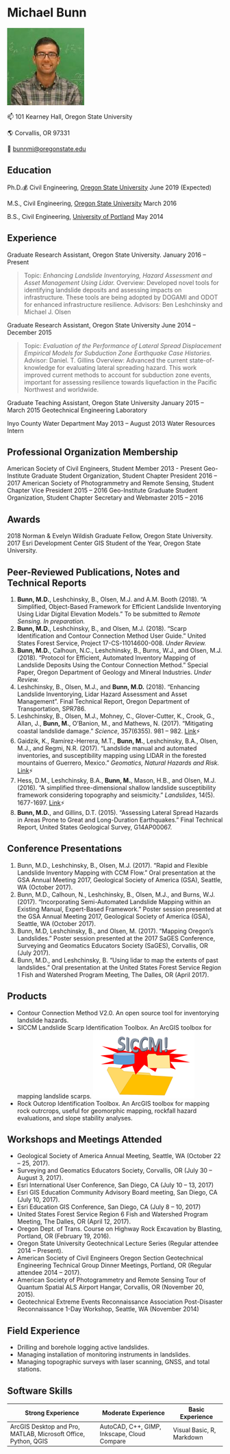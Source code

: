 # Michael Bunn

![Michael Bunn](/photos/bunn_michael.jpg)

:mailbox: 101 Kearney Hall, Oregon State University

:earth_americas: Corvallis, OR 97331

:e-mail: bunnmi@oregonstate.edu

## Education

Ph.D.:moneybag: Civil Engineering, [Oregon State University](https://cce.oregonstate.edu/phd-degree-requirements) June 2019 (Expected)

M.S., Civil Engineering, [Oregon State University](https://cce.oregonstate.edu/ms-civil-engineering-degree-requirements) March 2016

B.S., Civil Engineering, [University of Portland](https://engineering.up.edu/abet-accredited-undergraduate-programs/civil-engineering.html)	May 2014

## Experience

Graduate Research Assistant, Oregon State University.	January 2016 – Present
>Topic: *Enhancing Landslide Inventorying, Hazard Assessment and Asset Management Using Lidar.*
>Overview: Developed novel tools for identifying landslide deposits and assessing impacts on infrastructure. These tools are being adopted by DOGAMI and ODOT for enhanced infrastructure resilience.
>Advisors: Ben Leshchinsky and Michael J. Olsen

Graduate Research Assistant, Oregon State University	June 2014 – December 2015
>Topic: *Evaluation of the Performance of Lateral Spread Displacement Empirical Models for Subduction Zone Earthquake Case Histories.*
>Advisor: Daniel. T. Gillins
>Overview: Advanced the current state-of-knowledge for evaluating lateral spreading hazard. This work improved current methods to account for subduction zone events, important for assessing resilience towards liquefaction in the Pacific Northwest and worldwide.

Graduate Teaching Assistant, Oregon State University	January 2015 – March 2015
Geotechnical Engineering Laboratory

Inyo County Water Department	May 2013 – August 2013
Water Resources Intern

## Professional Organization Membership

American Society of Civil Engineers, Student Member	2013 - Present
Geo-Institute Graduate Student Organization, Student Chapter President	2016 – 2017
American Society of Photogrammetry and Remote Sensing, Student Chapter Vice President	2015 – 2016
Geo-Institute Graduate Student Organization, Student Chapter Secretary and Webmaster	2015 – 2016

## Awards

2018 Norman & Evelyn Wildish Graduate Fellow, Oregon State University.
2017 Esri Development Center GIS Student of the Year, Oregon State University.

## Peer-Reviewed Publications, Notes and Technical Reports

1. **Bunn, M.D.**, Leshchinsky, B., Olsen, M.J. and A.M. Booth (2018). “A Simplified, Object-Based Framework for Efficient Landslide Inventorying Using Lidar Digital Elevation Models.” To be submitted to *Remote Sensing. In preparation.*
1. **Bunn, M.D.**, Leshchinsky, B., and Olsen, M.J. (2018). “Scarp Identification and Contour Connection Method User Guide.” United States Forest Service, Project 17-CS-11014600-008. *Under Review.*
1. **Bunn, M.D.**, Calhoun, N.C., Leshchinsky, B., Burns, W.J., and Olsen, M.J. (2018). “Protocol for Efficient, Automated Inventory Mapping of Landslide Deposits Using the Contour Connection Method.” Special Paper, Oregon Department of Geology and Mineral Industries. *Under Review.*
1. Leshchinsky, B., Olsen, M.J., and **Bunn, M.D.** (2018). “Enhancing Landslide Inventorying, Lidar Hazard Assessment and Asset Management”. Final Technical Report, Oregon Department of Transportation, SPR786.
1. Leshchinsky, B., Olsen, M.J., Mohney, C., Glover-Cutter, K., Crook, G., Allan, J., **Bunn, M.**, O’Banion, M., and Mathews, N. (2017). “Mitigating coastal landslide damage.” *Science*, 357(6355). 981 – 982. [Link](http://science.sciencemag.org/content/357/6355/981.2):zap:
1. Gaidzik, K., Ramírez-Herrera, M.T., **Bunn, M.**, Leshchinsky, B.A., Olsen, M.J., and Regmi, N.R. (2017). “Landslide manual and automated inventories, and susceptibility mapping using LIDAR in the forested mountains of Guerrero, Mexico.” *Geomatics, Natural Hazards and Risk.* [Link](https://www.tandfonline.com/doi/abs/10.1080/19475705.2017.1292560):zap:
1. Hess, D.M., Leshchinsky, B.A., **Bunn, M.**, Mason, H.B., and Olsen, M.J. (2016). “A simplified three-dimensional shallow landslide susceptibility framework considering topography and seismicity.” *Landslides*, 14(5). 1677-1697. [Link](https://link.springer.com/article/10.1007/s10346-017-0810-2):zap:
1. **Bunn, M.D.**, and Gillins, D.T. (2015). “Assessing Lateral Spread Hazards in Areas Prone to Great and Long-Duration Earthquakes.” Final Technical Report, United States Geological Survey, G14AP00067.

## Conference Presentations

1. Bunn, M.D., Leshchinsky, B., Olsen, M.J. (2017). “Rapid and Flexible Landslide Inventory Mapping with CCM Flow.” Oral presentation at the GSA Annual Meeting 2017, Geological Society of America (GSA), Seattle, WA (October 2017).
1. Bunn, M.D., Calhoun, N., Leshchinsky, B., Olsen, M.J., and Burns, W.J. (2017). “Incorporating Semi-Automated Landslide Mapping within an Existing Manual, Expert-Based Framework.” Poster session presented at the GSA Annual Meeting 2017, Geological Society of America (GSA), Seattle, WA (October 2017).
1. Bunn, M.D, Leshchinsky, B., and Olsen, M. (2017). “Mapping Oregon’s Landslides.” Poster session presented at the 2017 SaGES Conference, Surveying and Geomatics Educators Society (SaGES), Corvallis, OR (July 2017).
1. Bunn, M.D., and Leshchinsky, B. “Using lidar to map the extents of past landslides.” Oral presentation at the United States Forest Service Region 1 Fish and Watershed Program Meeting, The Dalles, OR (April 2017).

## Products

* Contour Connection Method V2.0. An open source tool for inventorying landslide hazards.
* SICCM Landslide Scarp Identification Toolbox. An ArcGIS toolbox for mapping landslide scarps.
![SICCM](/photos/SICCM_inv_map_proj_20pct.png)
* Rock Outcrop Identification Toolbox. An ArcGIS toolbox for mapping rock outrcrops, useful for geomorphic mapping, rockfall hazard evaluations, and slope stability analyses.

## Workshops and Meetings Attended

* Geological Society of America Annual Meeting, Seattle, WA (October 22 – 25, 2017).
* Surveying and Geomatics Educators Society, Corvallis, OR (July 30 – August 3, 2017).
* Esri International User Conference, San Diego, CA (July 10 – 13, 2017)
* Esri GIS Education Community Advisory Board meeting, San Diego, CA (July 10, 2017).
* Esri Education GIS Conference, San Diego, CA (July 8 – 10, 2017)
* United States Forest Service Region 6 Fish and Watershed Program Meeting, The Dalles, OR (April 12, 2017).
* Oregon Dept. of Trans. Course on Highway Rock Excavation by Blasting, Portland, OR (February 19, 2016).
* Oregon State University Geotechnical Lecture Series (Regular attendee 2014 – Present).
* American Society of Civil Engineers Oregon Section Geotechnical Engineering Technical Group Dinner Meetings, Portland, OR (Regular attendee 2014 – 2017).
* American Society of Photogrammetry and Remote Sensing Tour of Quantum Spatial ALS Airport Hangar, Corvallis, OR (November 20, 2015).
* Geotechnical Extreme Events Reconnaissance Association Post-Disaster Reconnaissance 1-Day Workshop, Seattle, WA (November 2014)

## Field Experience

* Drilling and borehole logging active landslides.
* Managing installation of monitoring instruments in landslides.
* Managing topographic surveys with laser scanning, GNSS, and total stations.

[comment]: <> (Turn the following section into a table)
## Software Skills

Strong Experience | Moderate Experience | Basic Experience
------------------|---------------------|-----------------|
ArcGIS Desktop and Pro, MATLAB, Microsoft Office, Python, QGIS|AutoCAD, C++, GIMP, Inkscape, Cloud Compare|Visual Basic, R, Markdown
